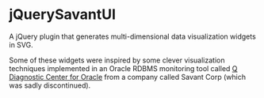 jQuerySavantUI
==============

A jQuery plugin that generates multi-dimensional data visualization widgets in SVG.

Some of these widgets were inspired by some clever visualization techniques implemented in an Oracle RDBMS monitoring tool 
called [Q Diagnostic Center for Oracle][1] from a company called Savant Corp (which was sadly discontinued).





[1]: http://esj.com/articles/1998/06/24/q-20-diagnoses-oracle-environments.aspx


